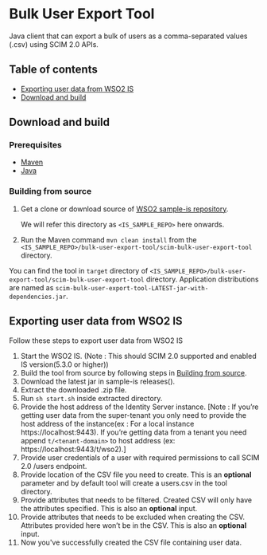# Bulk User Export Tool

Java client that can export a bulk of users as a comma-separated values (.csv) using SCIM 2.0 APIs.

## Table of contents

- [Exporting user data from WSO2 IS](#exporting-user-data-from-wso2-is)
- [Download and build](#download-and-build)

## Download and build

### Prerequisites

* [Maven](https://maven.apache.org/download.cgi)
* [Java](http://www.oracle.com/technetwork/java/javase/downloads)

### Building from source

1. Get a clone or download source of [WSO2 sample-is repository](https://github.com/wso2/samples-is).

   We will refer this directory as `<IS_SAMPLE_REPO>` here onwards.
2. Run the Maven command `mvn clean install` from the `<IS_SAMPLE_REPO>/bulk-user-export-tool/scim-bulk-user-export-tool` directory.

You can find the tool in `target` directory of `<IS_SAMPLE_REPO>/bulk-user-export-tool/scim-bulk-user-export-tool`
directory.
Application distributions are named as `scim-bulk-user-export-tool-LATEST-jar-with-dependencies.jar`.

## Exporting user data from WSO2 IS

Follow these steps to export user data from WSO2 IS

1. Start the WSO2 IS. (Note : This should SCIM 2.0 supported and enabled IS version(5.3.0 or higher))
2. Build the tool from source by following steps in [Building from source](#building-from-source).
3. Download the latest jar in sample-is releases().
4. Extract the downloaded .zip file.
5. Run `sh start.sh` inside extracted directory.
6. Provide the host address of the Identity Server instance.
[Note : If you’re getting user data from the super-tenant you only need to provide the host address 
of the instance(ex : For a local instance https://localhost:9443). If you’re getting data from a tenant you need 
append `t/<tenant-domain>` to host address (ex: https://localhost:9443/t/wso2).]
7. Provide user credentials of a user with required permissions to call SCIM 2.0 /users endpoint.
8. Provide location of the CSV file you need to create. This is an **optional** parameter 
and by default tool will create a users.csv in the tool directory.
9. Provide attributes that needs to be filtered. Created CSV will only have the attributes specified. 
This is also an **optional** input.
10. Provide attributes that needs to be excluded when creating the CSV. Attributes provided here won’t be in the CSV. 
This is also an **optional** input.
11. Now you've successfully created the CSV file containing user data.